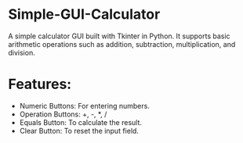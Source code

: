 # Simple-GUI-Calculator
 A simple calculator GUI built with Tkinter in Python. It supports basic arithmetic operations such as addition, subtraction, multiplication, and division.
# Features:
* Numeric Buttons: For entering numbers.
* Operation Buttons: +, -, *, /
* Equals Button: To calculate the result.
* Clear Button: To reset the input field.

